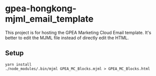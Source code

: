 # gpea-hongkong-mjml_email_template

This project is for hosting the GPEA Marketing Cloud Email template. It's better to edit the MJML file instead of directly edit the HTML.

## Setup

```
yarn install
./node_modules/.bin/mjml GPEA_MC_Blocks.mjml > GPEA_MC_Blocks.html
```
